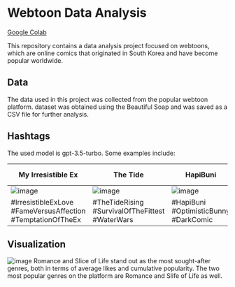 
# Webtoon Data Analysis
[Google Colab](https://colab.research.google.com/drive/1ZuQJDWVcL_nS3PtsTzmcZniLKjllrzXH?usp=sharing)

This repository contains a data analysis project focused on webtoons, which are online comics that originated in South Korea and have become popular worldwide.

## Data

The data used in this project was collected from the popular webtoon platform. dataset was obtained using the Beautiful Soap and was saved as a CSV file for further analysis.

## Hashtags

The used model is gpt-3.5-turbo. Some examples include:

| My Irresistible Ex                                        | The Tide                                                     | HapiBuni                                                     | Long After the Ending                                        |
| ------------------------------------------------------------ | ------------------------------------------------------------ | ------------------------------------------------------------ | ------------------------------------------------------------ |
| ![image](https://github.com/dchung1209/Webtoon-Data-Analysis/assets/121478848/5b1687f2-64e8-4683-80e2-abff14e2e048)| ![image](https://github.com/dchung1209/Webtoon-Data-Analysis/assets/121478848/c9a63b47-f8f8-435d-918e-e88d94b250d0)| ![image](https://github.com/dchung1209/Webtoon-Data-Analysis/assets/121478848/0423289b-6739-4859-920a-675e2616a3bb)| ![image](https://github.com/dchung1209/Webtoon-Data-Analysis/assets/121478848/dab58180-d4ae-4aec-8e4d-f6e1299e2f57)|
| #IrresistibleExLove #FameVersusAffection #TemptationOfTheEx               | #TheTideRising #SurvivalOfTheFittest #WaterWars              | #HapiBuni #OptimisticBunny #DarkComic                        | #BeyondTheStory #LoveInDisguise #BusinessofRomance           |


## Visualization
![image](https://github.com/dchung1209/Webtoon-Data-Analysis/assets/121478848/59b9cbb2-08f5-41cc-8df9-9674f1e743fb)
Romance and Slice of Life stand out as the most sought-after genres, both in terms of average likes and cumulative popularity. The two most popular genres on the platform are Romance and Slife of Life as well.
